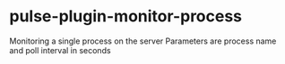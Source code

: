 # pulse-plugin-monitor-process
Monitoring a single process on the server
Parameters are process name and poll interval in seconds
